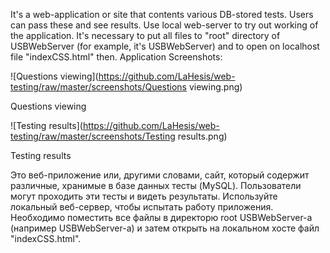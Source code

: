 It's a web-application or site that contents various DB-stored tests. Users can pass these and see results.
Use local web-server to try out working of the application. It's necessary to put all files to "root" directory of USBWebServer (for example, it's USBWebServer) and to open on localhost file "indexCSS.html" then.
Application Screenshots:

![Questions viewing](https://github.com/LaHesis/web-testing/raw/master/screenshots/Questions viewing.png)

Questions viewing

![Testing results](https://github.com/LaHesis/web-testing/raw/master/screenshots/Testing results.png)

Testing results


Это веб-приложение или, другими словами, сайт, который содержит различные, хранимые в базе данных тесты (MySQL). Пользователи могут проходить эти тесты и видеть результаты.
Используйте локальный веб-сервер, чтобы испытать работу приложения. Необходимо поместить все файлы в директорю root USBWebServer-а (например USBWebServer-а) и затем открыть на локальном хосте файл "indexCSS.html".